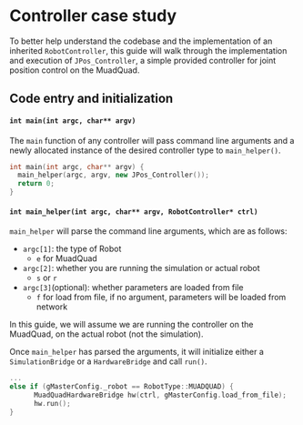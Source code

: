 # Controller case study
To better help understand the codebase and the implementation of an inherited `RobotController`, this guide will walk through the implementation and execution of `JPos_Controller`, a simple provided controller for joint position control on the MuadQuad.

## Code entry and initialization
#### `int main(int argc, char** argv)`
The `main` function of any controller will pass command line arguments and a newly allocated instance of the desired controller type to `main_helper()`.
```cpp
int main(int argc, char** argv) {
  main_helper(argc, argv, new JPos_Controller());
  return 0;
}
```

#### `int main_helper(int argc, char** argv, RobotController* ctrl)`
`main_helper` will parse the command line arguments, which are as follows:
- `argc[1]`: the type of Robot
  - `e` for MuadQuad
- `argc[2]`: whether you are running the simulation or actual robot
  - `s` or `r`
- `argc[3]`(optional): whether parameters are loaded from file
  - `f` for load from file, if no argument, parameters will be loaded from network

In this guide, we will assume we are running the controller on the MuadQuad, on the actual robot (not the simulation).

Once `main_helper` has parsed the arguments, it will initialize either a `SimulationBridge` or a `HardwareBridge` and call `run()`.

```cpp
...
else if (gMasterConfig._robot == RobotType::MUADQUAD) {
      MuadQuadHardwareBridge hw(ctrl, gMasterConfig.load_from_file);
      hw.run();
}
```

